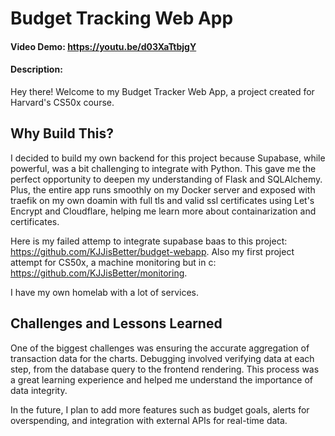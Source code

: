# Budget Tracking Web App
#### Video Demo:  https://youtu.be/d03XaTtbjgY
#### Description:
Hey there! Welcome to my Budget Tracker Web App, a project created for Harvard's CS50x course.

## Why Build This?

I decided to build my own backend for this project because Supabase, while powerful, was a bit challenging to integrate with Python. This gave me the perfect opportunity to deepen my understanding of Flask and SQLAlchemy. Plus, the entire app runs smoothly on my Docker server and exposed with traefik on my own doamin with full tls and valid ssl certificates using Let's Encrypt and Cloudflare, helping me learn more about containarization and certificates.

Here is my failed attemp to integrate supabase baas to this project: https://github.com/KJJisBetter/budget-webapp. Also my first project attempt for CS50x, a machine monitoring but in c: https://github.com/KJJisBetter/monitoring.

I have my own homelab with a lot of services.

## Challenges and Lessons Learned

One of the biggest challenges was ensuring the accurate aggregation of transaction data for the charts. Debugging involved verifying data at each step, from the database query to the frontend rendering. This process was a great learning experience and helped me understand the importance of data integrity.

In the future, I plan to add more features such as budget goals, alerts for overspending, and integration with external APIs for real-time data.
